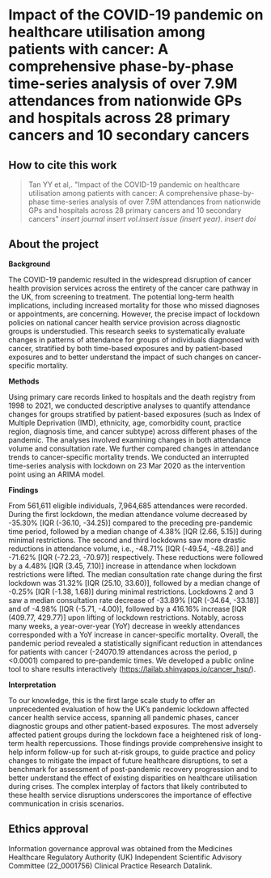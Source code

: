 # Impact of the COVID-19 pandemic on healthcare utilisation among patients with cancer: A comprehensive phase-by-phase time-series analysis of over 7.9M attendances from nationwide GPs and hospitals across 28 primary cancers and 10 secondary cancers

## How to cite this work
> Tan YY et al,. "Impact of the COVID-19 pandemic on healthcare utilisation among patients with cancer: A comprehensive phase-by-phase time-series analysis of over 7.9M attendances from nationwide GPs and hospitals across 28 primary cancers and 10 secondary cancers" *insert journal* *insert vol*.*insert issue* *(insert year)*. *insert doi*

## About the project 
**Background**

The COVID-19 pandemic resulted in the widespread disruption of cancer health provision services across the entirety of the cancer care pathway in the UK, from screening to treatment. The potential long-term health implications, including increased mortality for those who missed diagnoses or appointments, are concerning. However, the precise impact of lockdown policies on national cancer health service provision across diagnostic groups is understudied. This research seeks to systematically evaluate changes in patterns of attendance for groups of individuals diagnosed with cancer, stratified by both time-based exposures and by patient-based exposures and to better understand the impact of such changes on cancer-specific mortality.  

**Methods**

Using primary care records linked to hospitals and the death registry from 1998 to 2021, we conducted descriptive analyses to quantify attendance changes for groups stratified by patient-based exposures (such as Index of Multiple Deprivation (IMD), ethnicity, age, comorbidity count, practice region, diagnosis time, and cancer subtype) across different phases of the pandemic. The analyses involved examining changes in both attendance volume and consultation rate. We further compared changes in attendance trends to cancer-specific mortality trends. We conducted an interrupted time-series analysis with lockdown on 23 Mar 2020 as the intervention point using an ARIMA model. 

**Findings**

From 561,611 eligible individuals, 7,964,685 attendances were recorded. During the first lockdown, the median attendance volume decreased by -35.30% [IQR (-36.10, -34.25)] compared to the preceding pre-pandemic time period, followed by a median change of 4.38% [IQR (2.66, 5.15)] during minimal restrictions. The second and third lockdowns saw more drastic reductions in attendance volume, i.e., -48.71% [IQR (-49.54, -48.26)] and -71.62% [IQR (-72.23, -70.97)] respectively. These reductions were followed by a 4.48% [IQR (3.45, 7.10)] increase in attendance when lockdown restrictions were lifted. The median consultation rate change during the first lockdown was 31.32% [IQR (25.10, 33.60)], followed by a median change of -0.25% [IQR (-1.38, 1.68)] during minimal restrictions. Lockdowns 2 and 3 saw a median consultation rate decrease of -33.89% [IQR (-34.64, -33.18)] and of -4.98% [IQR (-5.71, -4.00)], followed by a 416.16% increase [IQR (409.77, 429.77)] upon lifting of lockdown restrictions. Notably, across many weeks, a year-over-year (YoY) decrease in weekly attendances corresponded with a YoY increase in cancer-specific mortality. Overall, the pandemic period revealed a statistically significant reduction in attendances for patients with cancer (-24070.19 attendances across the period, p <0.0001) compared to pre-pandemic times. We developed a public online tool to share results interactively (https://lailab.shinyapps.io/cancer_hsp/).

**Interpretation**

To our knowledge, this is the first large scale study to offer an unprecedented evaluation of how the UK’s pandemic lockdown affected cancer health service access, spanning all pandemic phases, cancer diagnostic groups and other patient-based exposures. The most adversely affected patient groups during the lockdown face a heightened risk of long-term health repercussions. Those findings provide comprehensive insight to help inform follow-up for such at-risk groups, to guide practice and policy changes to mitigate the impact of future healthcare disruptions, to set a benchmark for assessment of post-pandemic recovery progression and to better understand the effect of existing disparities on healthcare utilisation during crises. The complex interplay of factors that likely contributed to these health service disruptions underscores the importance of effective communication in crisis scenarios.

## Ethics approval 
Information governance approval was obtained from the Medicines Healthcare Regulatory Authority (UK) Independent Scientific Advisory Committee (22_0001756) Clinical Practice Research Datalink.
